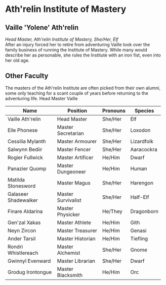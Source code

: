 # Ath'relin Institute of Mastery

## Vaille 'Yolene' Ath'relin
*Head Master, Ath'relin Institute of Mastery, She/Her, Elf*  
After an injury forced her to retire from adventuring Vaille took over the family business of running the Institute of Mastery. While many would describe her as personable, she rules the Institute with an iron fist, even into her old age.

## Other Faculty
The masters of the Ath'relin Institute are often picked from their own alumni, some only teaching for a scant couple of years before returning to the adventuring life. Head Master Vaille 

| Name                 | Position           | Pronouns | Species    |
| -------------------- | ------------------ | -------- | ---------- |
| Vaille Ath'relin     | Head Master        | She/Her  | Elf        |
| Elle Phonese         | Master Secretarian | She/Her  | Loxodon    |
| Cessilia Mylanth     | Master Armourer    | She/Her  | Lizardfolk |
| Salwynn Bediir       | Master Fencer      | She/Her  | Aaracockra |
| Rogier Fullwick      | Master Artificer   | He/Him   | Dwarf      |
| Panazier Quomp       | Master Dungeoneer  | He/Him   | Human      |
| Matilda Stonesword   | Master Magus       | She/Her  | Harengon   |
| Galaseer Shadewalker | Master Survivalist | She/Her  | Half-Elf   |
| Finare Aldarina      | Master Physicker   | He/They  | Dragonborn |
| Gen'zal Xakas        | Master Athlete     | He/Him   | Gith       |
| Neyn Zircon          | Master Treasurer   | He/Him   | Genasi     |
| Ander Tarsil         | Master Historian   | He/Him   | Tiefling   |
| Rondri Whistlereach  | Master Alchemist   | She/Her  | Gnome      |
| Gwinnyl Evenward     | Master Librarian   | She/Her  | Dwarf      |
| Grodug Irontongue    | Master Blacksmith  | He/Him   | Orc        |